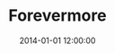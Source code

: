 ---
layout: work
title: Forevermore
date: 2014-01-01 12:00:00
category: lightworks
imageURL: /images/lightworks/forevermore.jpg
thumbnailURL: /images/lightworks/forevermore-thumbnail.jpg
medium: Automotive paints, epoxy resin, iridescent inks, clear cast acrylic, acrylic primer, acrylic paints, clear coat, custom board and flexi ply, LEDs, 12v power supply, electrical cable, 240v plug
dimensions: 1618mm Ø x 51mm D
sold: true
---